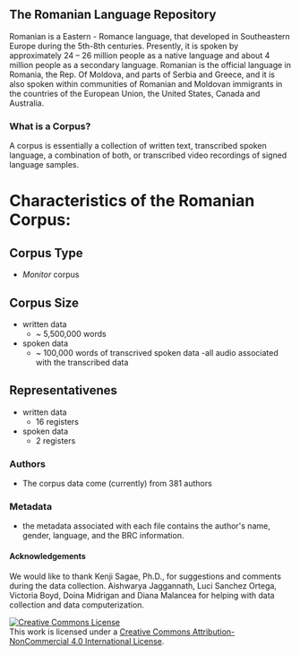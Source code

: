 ## **The Romanian Language Repository**

Romanian is a Eastern - Romance language, that developed in Southeastern Europe during the 5th-8th centuries. Presently, it is spoken by approximately 24 – 26 million people as a native language and about 4 million people as a secondary language. Romanian is the official language in Romania, the Rep. Of Moldova, and parts of Serbia and Greece, and it is also spoken within communities of Romanian and Moldovan immigrants in the countries of the European Union, the United States, Canada and Australia. 

### 	What is a Corpus?
A corpus is essentially a collection of written text, transcribed spoken language, a combination of both, or transcribed video recordings of signed language samples. 



# Characteristics of the Romanian Corpus:
## Corpus Type 
- _Monitor_ corpus
## Corpus Size
- written data
  - ~ 5,500,000 words 
- spoken data
  - ~ 100,000 words of transcrived spoken data
  -all audio associated with the transcribed data 
## Representativenes
- written data
  - 16 registers
- spoken data 
  - 2 registers
### Authors 
- The corpus data come (currently) from 381 authors 
### Metadata
- the metadata associated with each file contains the author's name, gender, language, and the BRC information. 


#### Acknowledgements
We would like to thank Kenji Sagae, Ph.D., for suggestions and comments during the data collection. Aishwarya Jaggannath, Luci Sanchez Ortega, Victoria Boyd, Doina Midrigan and Diana Malancea for helping with data collection and data computerization. 




<a rel="license" href="http://creativecommons.org/licenses/by-nc/4.0/"><img alt="Creative Commons License" style="border-width:0" src="https://i.creativecommons.org/l/by-nc/4.0/88x31.png" /></a><br />This work is licensed under a <a rel="license" href="http://creativecommons.org/licenses/by-nc/4.0/">Creative Commons Attribution-NonCommercial 4.0 International License</a>.
